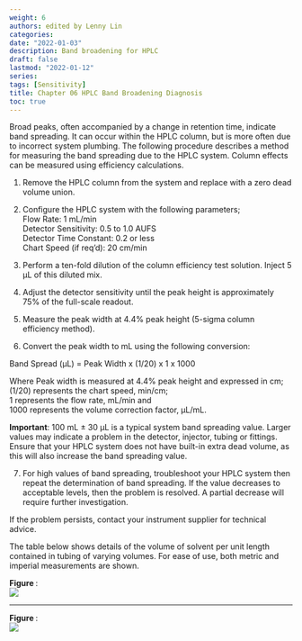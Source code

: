 ```yaml
---
weight: 6
authors: edited by Lenny Lin
categories: 
date: "2022-01-03"
description: Band broadening for HPLC
draft: false
lastmod: "2022-01-12"
series: 
tags: [Sensitivity]
title: Chapter 06 HPLC Band Broadening Diagnosis
toc: true
---
```



<!--more-->

Broad peaks, often accompanied by a change in retention time, indicate band spreading. It can occur within the HPLC column, but is more often due to incorrect system plumbing. The following procedure describes a method for measuring the band spreading due to the HPLC system. Column effects can be measured using efficiency calculations.  

1. Remove the HPLC column from the system and replace with a zero dead volume union.  

2. Configure the HPLC system with the following parameters;  
Flow Rate: 1 mL/min  
Detector Sensitivity: 0.5 to 1.0 AUFS  
Detector Time Constant: 0.2 or less   
Chart Speed (if req’d): 20 cm/min  

3. Perform a ten-fold dilution of the column efficiency test solution. Inject 5 µL of this diluted mix.  

4. Adjust the detector sensitivity until the peak height is approximately 75% of the full-scale readout.  

5. Measure the peak width at 4.4% peak height (5-sigma column efficiency method).  

6. Convert the peak width to mL using the following conversion:  

Band Spread (µL) = Peak Width x (1/20) x 1 x 1000

Where Peak width is measured at 4.4% peak height and expressed in cm;  
(1/20) represents the chart speed, min/cm;  
1 represents the flow rate, mL/min and   
1000 represents the volume correction factor, µL/mL.  

<b>Important</b>: 100 mL ± 30 µL is a typical system band spreading value. Larger values may indicate a problem in the detector, injector, tubing or fittings. Ensure that your HPLC system does not have built-in extra dead volume, as this will also increase the band spreading value.  

7. For high values of band spreading, troubleshoot your HPLC system then repeat the determination of band spreading. If the value decreases to acceptable levels, then the problem is resolved. A partial decrease will require further investigation.  

If the problem persists, contact your instrument supplier for technical advice.  

The table below shows details of the volume of solvent per unit length contained in tubing of varying volumes. For ease of use, both metric and imperial measurements are shown.  


<figcaption><b>Figure </b>: </figcaption>
<img src = "/docs/images/Screenshot 2022-01-15 154140.png"/>




















____
<figcaption><b>Figure </b>: </figcaption>
<img src = "/docs/images/"/>
